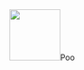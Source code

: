 <div><img src="https://cdn.jsdelivr.net/gh/devicons/devicon/icons/csharp/csharp-plain.svg" height="90" width="90"/>Poo
